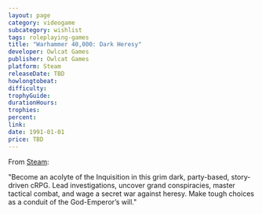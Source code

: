 ```yaml
---
layout: page
category: videogame
subcategory: wishlist
tags: roleplaying-games
title: "Warhammer 40,000: Dark Heresy"
developer: Owlcat Games
publisher: Owlcat Games
platform: Steam
releaseDate: TBD
howlongtobeat:
difficulty:
trophyGuide:
durationHours:
trophies:
percent:
link:
date: 1991-01-01
price: TBD
---
```


From [Steam](https://store.steampowered.com/app/3710600/Warhammer_40000_Dark_Heresy/):

"Become an acolyte of the Inquisition in this grim dark, party-based, story-driven cRPG. Lead investigations, uncover grand conspiracies, master tactical combat, and wage a secret war against heresy. Make tough choices as a conduit of the God-Emperor’s will."
